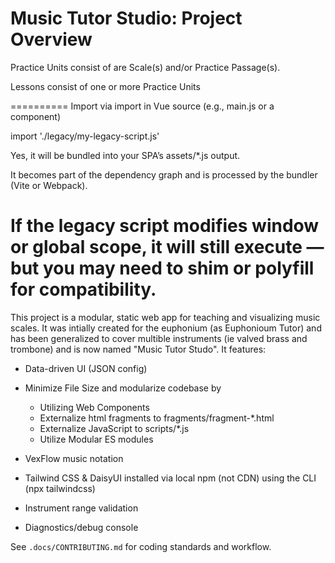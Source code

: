 # Music Tutor Studio: Project Overview

Practice Units consist of are Scale(s) and/or Practice Passage(s).

Lessons consist of one or more Practice Units

==========
Import via import in Vue source (e.g., main.js or a component)

import './legacy/my-legacy-script.js'

Yes, it will be bundled into your SPA’s assets/\*.js output.

It becomes part of the dependency graph and is processed by the bundler (Vite or Webpack).

# If the legacy script modifies window or global scope, it will still execute — but you may need to shim or polyfill for compatibility.

This project is a modular, static web app for teaching and visualizing music scales. It was intially created for the euphonium (as Euphonioum Tutor) and has been generalized to cover multible instruments (ie valved brass and trombone) and is now named "Music Tutor Studo". It features:

- Data-driven UI (JSON config)
- Minimize File Size and modularize codebase by
  - Utilizing Web Components
  - Externalize html fragments to fragments/fragment-\*.html
  - Externalize JavaScript to scripts/\*.js
  - Utilize Modular ES modules
- VexFlow music notation
- Tailwind CSS & DaisyUI installed via local npm (not CDN) using the CLI (npx tailwindcss)

- Instrument range validation
- Diagnostics/debug console

See `.docs/CONTRIBUTING.md` for coding standards and workflow.
